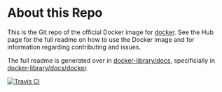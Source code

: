 # About this Repo

This is the Git repo of the official Docker image for [docker](https://registry.hub.docker.com/_/docker/). See the Hub page for the full readme on how to use the Docker image and for information regarding contributing and issues.

The full readme is generated over in [docker-library/docs](https://github.com/docker-library/docs), specificially in [docker-library/docs/docker](https://github.com/docker-library/docs/tree/master/docker).

[![Travis CI](https://img.shields.io/travis/docker-library/docker/master.svg)](https://travis-ci.org/docker-library/docker/branches)
